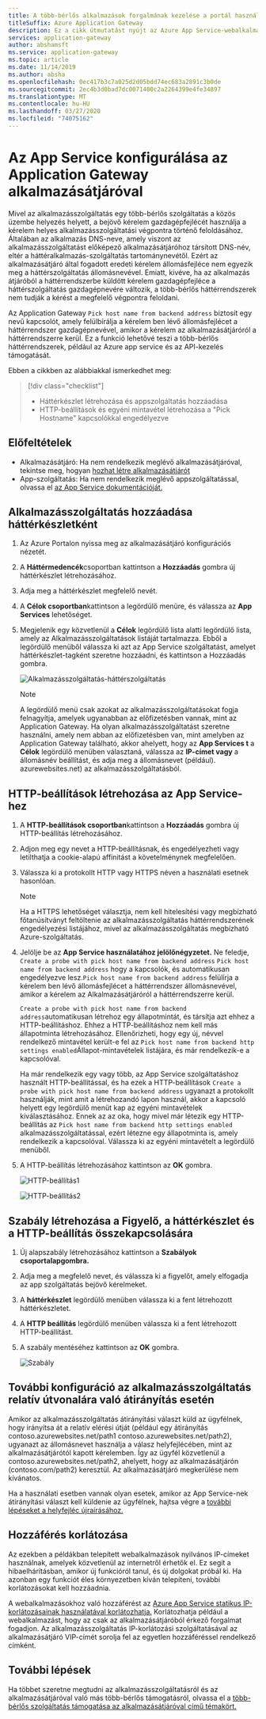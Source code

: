 ```yaml
---
title: A több-bérlős alkalmazások forgalmának kezelése a portál használatával
titleSuffix: Azure Application Gateway
description: Ez a cikk útmutatást nyújt az Azure App Service-webalkalmazások meglévő vagy új alkalmazásátjáró háttérkészletének tagjaként történő konfigurálásához.
services: application-gateway
author: abshamsft
ms.service: application-gateway
ms.topic: article
ms.date: 11/14/2019
ms.author: absha
ms.openlocfilehash: 0ec417b3c7a025d2d05bdd74ec683a2891c3b0de
ms.sourcegitcommit: 2ec4b3d0bad7dc0071400c2a2264399e4fe34897
ms.translationtype: MT
ms.contentlocale: hu-HU
ms.lasthandoff: 03/27/2020
ms.locfileid: "74075162"
---
```

# <a name="configure-app-service-with-application-gateway"></a>Az App Service konfigurálása az Application Gateway alkalmazásátjáróval

Mivel az alkalmazásszolgáltatás egy több-bérlős szolgáltatás a közös üzembe helyezés helyett, a bejövő kérelem gazdagépfejlécét használja a kérelem helyes alkalmazásszolgáltatási végpontra történő feloldásához. Általában az alkalmazás DNS-neve, amely viszont az alkalmazásszolgáltatást előképező alkalmazásátjáróhoz társított DNS-név, eltér a háttéralkalmazás-szolgáltatás tartománynevétől. Ezért az alkalmazásátjáró által fogadott eredeti kérelem állomásfejléce nem egyezik meg a háttérszolgáltatás állomásnevével. Emiatt, kivéve, ha az alkalmazás átjáróból a háttérrendszerbe küldött kérelem gazdagépfejléce a háttérszolgáltatás gazdagépnevére változik, a több-bérlős háttérrendszerek nem tudják a kérést a megfelelő végpontra feloldani.

Az Application Gateway `Pick host name from backend address` biztosít egy nevű kapcsolót, amely felülbírálja a kérelem ben lévő állomásfejlécet a háttérrendszer gazdagépnevével, amikor a kérelem az alkalmazásátjáróról a háttérrendszerre kerül. Ez a funkció lehetővé teszi a több-bérlős háttérrendszerek, például az Azure app service és az API-kezelés támogatását. 

Ebben a cikkben az alábbiakkal ismerkedhet meg:

> [!div class="checklist"]
>
> - Háttérkészlet létrehozása és appszolgáltatás hozzáadása
> - HTTP-beállítások és egyéni mintavétel létrehozása a "Pick Hostname" kapcsolókkal engedélyezve

## <a name="prerequisites"></a>Előfeltételek

- Alkalmazásátjáró: Ha nem rendelkezik meglévő alkalmazásátjáróval, tekintse meg, hogyan [hozhat létre alkalmazásátjárót](https://docs.microsoft.com/azure/application-gateway/quick-create-portal)
- App-szolgáltatás: Ha nem rendelkezik meglévő appszolgáltatással, olvassa el [az App Service dokumentációját.](https://docs.microsoft.com/azure/app-service/)

## <a name="add-app-service-as-backend-pool"></a>Alkalmazásszolgáltatás hozzáadása háttérkészletként

1. Az Azure Portalon nyissa meg az alkalmazásátjáró konfigurációs nézetét.

2. A **Háttérmedencék**csoportban kattintson a **Hozzáadás** gombra új háttérkészlet létrehozásához.

3. Adja meg a háttérkészlet megfelelő nevét. 

4. A **Célok csoportban**kattintson a legördülő menüre, és válassza az **App Services** lehetőséget.

5. Megjelenik egy közvetlenül a **Célok** legördülő lista alatti legördülő lista, amely az Alkalmazásszolgáltatások listáját tartalmazza. Ebből a legördülő menüből válassza ki azt az App Service szolgáltatást, amelyet háttérkészlet-tagként szeretne hozzáadni, és kattintson a Hozzáadás gombra.

   ![Alkalmazásszolgáltatás-háttérszolgáltatás](./media/configure-web-app-portal/backendpool.png)
   
   > [!NOTE]
   > A legördülő menü csak azokat az alkalmazásszolgáltatásokat fogja felnagyítja, amelyek ugyanabban az előfizetésben vannak, mint az Application Gateway. Ha olyan alkalmazásszolgáltatást szeretne használni, amely nem abban az előfizetésben van, mint amelyben az Application Gateway található, akkor ahelyett, hogy az **App Services t** a **Célok** legördülő menüben választaná, válassza az **IP-címet vagy** a állomásnév beállítást, és adja meg a állomásnevet (például). azurewebsites.net) az alkalmazásszolgáltatásból.

## <a name="create-http-settings-for-app-service"></a>HTTP-beállítások létrehozása az App Service-hez

1. A **HTTP-beállítások csoportban**kattintson a **Hozzáadás** gombra új HTTP-beállítás létrehozásához.

2. Adjon meg egy nevet a HTTP-beállításnak, és engedélyezheti vagy letilthatja a cookie-alapú affinitást a követelménynek megfelelően.

3. Válassza ki a protokollt HTTP vagy HTTPS néven a használati esetnek hasonlóan. 

   > [!NOTE]
   > Ha a HTTPS lehetőséget választja, nem kell hitelesítési vagy megbízható főtanúsítványt feltöltenie az alkalmazásszolgáltatás háttérrendszerének engedélyezési listájához, mivel az alkalmazásszolgáltatás megbízható Azure-szolgáltatás.

4. Jelölje be az **App Service használatához jelölőnégyzetet.** Ne feledje, `Create a probe with pick host name from backend address` `Pick host name from backend address` hogy a kapcsolók, és automatikusan engedélyezve lesz.`Pick host name from backend address` felülírja a kérelem ben lévő állomásfejlécet a háttérrendszer állomásnevével, amikor a kérelem az Alkalmazásátjáróról a háttérrendszerre kerül.  

   `Create a probe with pick host name from backend address`automatikusan létrehoz egy állapotmintát, és társítja azt ehhez a HTTP-beállításhoz. Ehhez a HTTP-beállításhoz nem kell más állapotminta létrehozásához. Ellenőrizheti, hogy egy új, <HTTP Setting name> <Unique GUID> névvel rendelkező mintavétel került-e fel az `Pick host name from backend http settings enabled`Állapot-mintavételek listájára, és már rendelkezik-e a kapcsolóval.

   Ha már rendelkezik egy vagy több, az App Service szolgáltatáshoz használt HTTP-beállítással, és ha ezek a HTTP-beállítások `Create a probe with pick host name from backend address` ugyanazt a protokollt használják, mint amit a létrehozandó lapon használ, akkor a kapcsoló helyett egy legördülő menüt kap az egyéni mintavételek kiválasztásához. Ennek az az oka, hogy mivel már létezik egy HTTP-beállítás az `Pick host name from backend http settings enabled` alkalmazásszolgáltatással, ezért létezne egy állapotminta is, amely rendelkezik a kapcsolóval. Válassza ki az egyéni mintavételt a legördülő menüből.

5. A HTTP-beállítás létrehozásához kattintson az **OK** gombra.

   ![HTTP-beállítás1](./media/configure-web-app-portal/http-setting1.png)

   ![HTTP-beállítás2](./media/configure-web-app-portal/http-setting2.png)



## <a name="create-rule-to-tie-the-listener-backend-pool-and-http-setting"></a>Szabály létrehozása a Figyelő, a háttérkészlet és a HTTP-beállítás összekapcsolására

1. Új alapszabály létrehozásához kattintson a **Szabályok** **csoportalapgombra.**

2. Adja meg a megfelelő nevet, és válassza ki a figyelőt, amely elfogadja az app szolgáltatás bejövő kérelmeket.

3. A **háttérkészlet** legördülő menüben válassza ki a fent létrehozott háttérkészletet.

4. A **HTTP beállítás** legördülő menüben válassza ki a fent létrehozott HTTP-beállítást.

5. A szabály mentéséhez kattintson az **OK** gombra.

   ![Szabály](./media/configure-web-app-portal/rule.png)

## <a name="additional-configuration-in-case-of-redirection-to-app-services-relative-path"></a>További konfiguráció az alkalmazásszolgáltatás relatív útvonalára való átirányítás esetén

Amikor az alkalmazásszolgáltatás átirányítási választ küld az ügyfélnek, hogy irányítsa át a relatív elérési útját (például egy átirányítás contoso.azurewebsites.net/path1 contoso.azurewebsites.net/path2), ugyanazt az állomásnevet használja a válasz helyfejlécében, mint az alkalmazásátjárótól kapott kérelemben. Így az ügyfél közvetlenül a contoso.azurewebsites.net/path2, ahelyett, hogy az alkalmazásátjárón (contoso.com/path2) keresztül. Az alkalmazásátjáró megkerülése nem kívánatos.

Ha a használati esetben vannak olyan esetek, amikor az App Service-nek átirányítási választ kell küldenie az ügyfélnek, hajtsa végre a [további lépéseket a helyfejléc újraírásához.](https://docs.microsoft.com/azure/application-gateway/troubleshoot-app-service-redirection-app-service-url#sample-configuration)

## <a name="restrict-access"></a>Hozzáférés korlátozása

Az ezekben a példákban telepített webalkalmazások nyilvános IP-címeket használnak, amelyek közvetlenül az internetről érhetők el. Ez segít a hibaelhárításban, amikor új funkcióról tanul, és új dolgokat próbál ki. Ha azonban egy funkciót éles környezetben kíván telepíteni, további korlátozásokat kell hozzáadnia.

A webalkalmazásokhoz való hozzáférést az [Azure App Service statikus IP-korlátozásainak használatával korlátozhatja.](../app-service/app-service-ip-restrictions.md) Korlátozhatja például a webalkalmazást, hogy az csak az alkalmazásátjáróból érkező forgalmat fogadjon. Az alkalmazásszolgáltatás IP-korlátozási szolgáltatásával az alkalmazásátjáró VIP-címét sorolja fel az egyetlen hozzáféréssel rendelkező címként.

## <a name="next-steps"></a>További lépések

Ha többet szeretne megtudni az alkalmazásszolgáltatásról és az alkalmazásátjáróval való más több-bérlős támogatásról, olvassa el a [több-bérlős szolgáltatás támogatása az alkalmazásátjáróval című témakört.](https://docs.microsoft.com/azure/application-gateway/application-gateway-web-app-overview)
